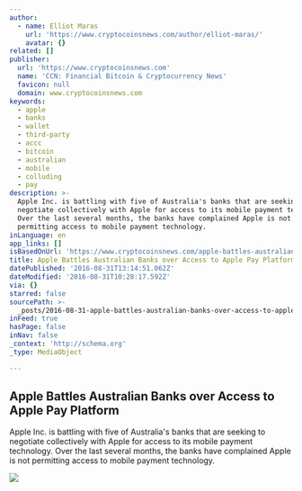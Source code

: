 ```yaml
---
author:
  - name: Elliot Maras
    url: 'https://www.cryptocoinsnews.com/author/elliot-maras/'
    avatar: {}
related: []
publisher:
  url: 'https://www.cryptocoinsnews.com'
  name: 'CCN: Financial Bitcoin & Cryptocurrency News'
  favicon: null
  domain: www.cryptocoinsnews.com
keywords:
  - apple
  - banks
  - wallet
  - third-party
  - accc
  - bitcoin
  - australian
  - mobile
  - colluding
  - pay
description: >-
  Apple Inc. is battling with five of Australia's banks that are seeking to
  negotiate collectively with Apple for access to its mobile payment technology.
  Over the last several months, the banks have complained Apple is not
  permitting access to mobile payment technology.
inLanguage: en
app_links: []
isBasedOnUrl: 'https://www.cryptocoinsnews.com/apple-battles-australian-banks-over-apple-pay/'
title: Apple Battles Australian Banks over Access to Apple Pay Platform
datePublished: '2016-08-31T13:14:51.062Z'
dateModified: '2016-08-31T10:28:17.592Z'
via: {}
starred: false
sourcePath: >-
  _posts/2016-08-31-apple-battles-australian-banks-over-access-to-apple-pay-plat.md
inFeed: true
hasPage: false
inNav: false
_context: 'http://schema.org'
_type: MediaObject

---
```

<article style=""><h1>Apple Battles Australian Banks over Access to Apple Pay Platform</h1><p>Apple Inc. is battling with five of Australia's banks that are seeking to negotiate collectively with Apple for access to its mobile payment technology. Over the last several months, the banks have complained Apple is not permitting access to mobile payment technology.</p><img src="https://www.cryptocoinsnews.com/wp-content/uploads/2016/08/Apple-Store-Logo.jpg" /></article>